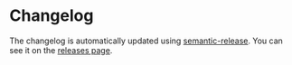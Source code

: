 # Changelog

The changelog is automatically updated using [semantic-release](https://github.com/semantic-release/semantic-release). You can see it on the [releases page](https://github.com/Widen/npm-package-template/releases).
